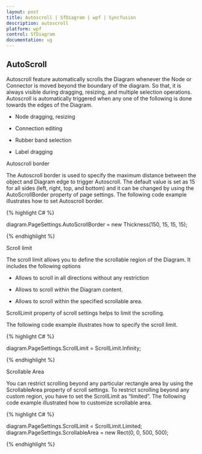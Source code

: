 ```yaml
---
layout: post
title: Autoscroll | SfDiagram | wpf | Syncfusion
description: autoscroll
platform: wpf
control: SfDiagram
documentation: ug
---
```


## AutoScroll

Autoscroll feature automatically scrolls the Diagram whenever the Node or Connector is moved beyond the boundary of the diagram. So that, it is always visible during dragging, resizing, and multiple selection operations. Autoscroll is automatically triggered when any one of the following is done towards the edges of the Diagram.

* Node dragging, resizing

* Connection editing

* Rubber band selection

* Label dragging

Autoscroll border

The Autoscroll border is used to specify the maximum distance between the object and Diagram edge to trigger Autoscroll. The default value is set as 15 for all sides (left, right, top, and bottom) and it can be changed by using the AutoScrollBorder property of page settings. The following code example illustrates how to set Autoscroll border.

{% highlight C# %}

diagram.PageSettings.AutoScrollBorder = new Thickness(150, 15, 15, 15);

{% endhighlight %}

Scroll limit

The scroll limit allows you to define the scrollable region of the Diagram. It includes the following options

* Allows to scroll in all directions without any restriction

* Allows to scroll within the Diagram content.

* Allows to scroll within the specified scrollable area.

ScrollLimit property of scroll settings helps to limit the scrolling.

The following code example illustrates how to specify the scroll limit.

{% highlight C# %}

diagram.PageSettings.ScrollLimit = ScrollLimit.Infinity;

{% endhighlight %}

Scrollable Area

You can restrict scrolling beyond any particular rectangle area by using the ScrollableArea property of scroll settings. To restrict scrolling beyond any custom region, you have to set the ScrollLimit as “limited”. The following code example illustrated how to customize scrollable area.

{% highlight C# %}

diagram.PageSettings.ScrollLimit = ScrollLimit.Limited;
diagram.PageSettings.ScrollableArea = new Rect(0, 0, 500, 500);

{% endhighlight %}
